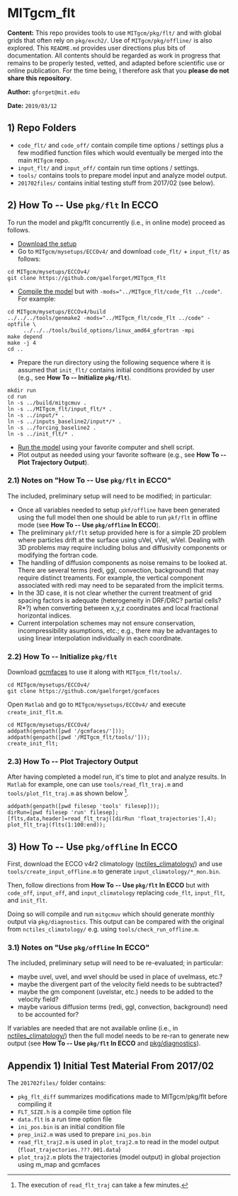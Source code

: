# MITgcm_flt

**Content:** This repo provides tools to use `MITgcm/pkg/flt/` and with global grids that often rely on `pkg/exch2/`. Use of `MITgcm/pkg/offline/` is also explored. This `README.md` provides user directions plus bits of documentation. All contents should be regarded as work in progress that remains to be properly tested, vetted, and adapted before scientific use or online publication. For the time being, I therefore ask that you **please do not share this repository**.

**Author:** `gforget@mit.edu`

**Date:** `2019/03/12`

## 1) Repo Folders

- `code_flt/` and `code_off/` contain compile time options / settings plus a few modified function files which would eventually be merged into the main `MITgcm` repo.
- `input_flt/` and `input_off/` contain run time options / settings.
- `tools/` contains tools to prepare model input and analyze model output.
- `201702files/` contains initial testing stuff from 2017/02 (see below).


## 2) How To -- Use `pkg/flt` In ECCO

To run the model and pkg/flt concurrently (i.e., in online mode) proceed as follows.

- [Download the setup](https://eccov4.readthedocs.io/en/latest/downloads.html)
- Go to `MITgcm/mysetups/ECCOv4/` and download `code_flt/` + `input_flt/` as follows:

```
cd MITgcm/mysetups/ECCOv4/
git clone https://github.com/gaelforget/MITgcm_flt
```

- [Compile the model](https://eccov4.readthedocs.io/en/latest/runs.html) but with `-mods="../MITgcm_flt/code_flt ../code"`. For example:

```
cd MITgcm/mysetups/ECCOv4/build
../../../tools/genmake2 -mods="../MITgcm_flt/code_flt ../code" -optfile \
     ../../../tools/build_options/linux_amd64_gfortran -mpi
make depend
make -j 4
cd ..
```

- Prepare the run directory using the following sequence where it is assumed that `init_flt/` contains initial conditions provided by user (e.g., see **How To -- Initialize `pkg/flt`**).

```
mkdir run
cd run
ln -s ../build/mitgcmuv .
ln -s ../MITgcm_flt/input_flt/* .
ln -s ../input/* .
ln -s ../inputs_baseline2/input*/* .
ln -s ../forcing_baseline2 .
ln -s ../init_flt/* .
```

- [Run the model](https://eccov4.readthedocs.io/en/latest/runs.html) using your favorite computer and shell script.
- Plot output as needed using your favorite software (e.g., see **How To -- Plot Trajectory Output**).

### 2.1) Notes on "How To -- Use `pkg/flt` in ECCO"

The included, preliminary setup will need to be modified; in particular:

- Once all variables needed to setup `pkf/offline` have been generated using the full model then one should be able to run `pkf/flt` in offline mode (see **How To -- Use `pkg/offline` In ECCO**).
- The preliminary `pkf/flt` setup provided here is for a simple 2D problem where particles drift at the surface using uVel, vVel, wVel. Dealing with 3D problems may require including bolus and diffusivity components or modifying the fortran code.
- The handling of diffusion components as noise remains to be looked at. There are several terms (redi, ggl, convection, background) that may require distinct treaments. For example, the vertical component associated with redi may need to be separated from the implicit terms.
- In the 3D case, it is not clear whether the current treatment of grid spacing factors is adequate (heterogeneity in DRF/DRC? partial cells? R*?) when converting between x,y,z coordinates and local fractional horizontal indices.
- Current interpolation schemes may not ensure conservation, incompressibility asumptions, etc.; e.g., there may be advantages to using linear interpolation individually in each coordinate.

### 2.2) How To -- Initialize `pkg/flt`

Download [gcmfaces](https://gcmfaces.readthedocs.io/en/latest/) to use it along with `MITgcm_flt/tools/`. 

```
cd MITgcm/mysetups/ECCOv4/
git clone https://github.com/gaelforget/gcmfaces
```

Open `Matlab` and go to `MITgcm/mysetups/ECCOv4/` and execute `create_init_flt.m`.

```
cd MITgcm/mysetups/ECCOv4/
addpath(genpath([pwd '/gcmfaces/']));
addpath(genpath([pwd '/MITgcm_flt/tools/']));
create_init_flt;
```

### 2.3) How To -- Plot Trajectory Output

After having completed a model run, it's time to plot and analyze results. In `Matlab` for example, one can use `tools/read_flt_traj.m` and `tools/plot_flt_traj.m` as shown below [^read_flt_traj]. 


```
addpath(genpath([pwd filesep 'tools' filesep]));
dirRun=[pwd filesep 'run' filesep];
[flts,data,header]=read_flt_traj([dirRun 'float_trajectories'],4);
plot_flt_traj(flts(1:100:end));
```

## 3) How To -- Use `pkg/offline` In ECCO

First, download the ECCO v4r2 climatology ([nctiles_climatology/](https://eccov4.readthedocs.io/en/latest/downloads.html)) and use `tools/create_input_offline.m` to generate `input_climatology/*_mon.bin`. 

Then, follow directions from **How To -- Use `pkg/flt` In ECCO** but with `code_off`, `input_off`, and `input_climatology` replacing `code_flt`, `input_flt`, and `init_flt`. 

Doing so will compile and run `mitgcmuv` which should generate monthly output via `pkg/diagnostics`. This output can be compared with the original from `nctiles_climatology/` e.g. using `tools/check_run_offline.m`.

### 3.1) Notes on "Use `pkg/offline` In ECCO"


The included, preliminary setup will need to be re-evaluated; in particular:

- maybe uvel, uvel, and wvel should be used in place of uvelmass, etc.?
- maybe the divergent part of the velocity field needs to be subtracted?
- maybe the gm component (uvelstar, etc.) needs to be added to the velocity field?
- maybe various diffusion terms (redi, ggl, convection, background) need to be accounted for?

If variables are needed that are not available online (i.e., in [nctiles_climatology/](https://eccov4.readthedocs.io/en/latest/downloads.html)) then the full model needs to be re-ran to generate new output (see **How To -- Use `pkg/flt` In ECCO** and [pkg/diagnostics](https://mitgcm.readthedocs.io/en/latest/outp_pkgs/outp_pkgs.html)).

## Appendix 1) Initial Test Material From 2017/02


The `201702files/` folder contains:

- `pkg_flt_diff` summarizes modifications made to MITgcm/pkg/flt before compiling it
- `FLT_SIZE.h` is a compile time option file
- `data.flt` is a run time option file
- `ini_pos.bin` is an initial condition file
- `prep_ini2.m` was used to prepare `ini_pos.bin`
- `read_flt_traj2.m` is used in `plot_traj2.m` to read in the model output (`float_trajectories.???.001.data`)
- `plot_traj2.m` plots the trajectories (model output) in global projection using m_map and gcmfaces



[^read_flt_traj]: The execution of `read_flt_traj` can take a few minutes.
